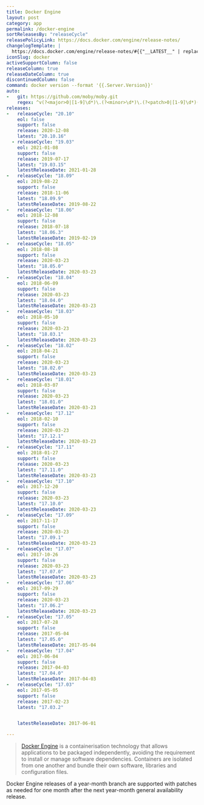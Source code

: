 ```yaml
---
title: Docker Engine
layout: post
category: app
permalink: /docker-engine
sortReleasesBy: "releaseCycle"
releasePolicyLink: https://docs.docker.com/engine/release-notes/
changelogTemplate: |
  https://docs.docker.com/engine/release-notes/#{{"__LATEST__" | replace:'.',''}}
iconSlug: docker
activeSupportColumn: false
releaseColumn: true
releaseDateColumn: true
discontinuedColumn: false
command: docker version --format '{{.Server.Version}}'
auto:
-   git: https://github.com/moby/moby.git
    regex: ^v(?<major>0|[1-9]\d*)\.(?<minor>\d*)\.(?<patch>0|[1-9]\d*)(-ce)?$
releases:
-   releaseCycle: "20.10"
    eol: false
    support: false
    release: 2020-12-08
    latest: "20.10.16"
  - releaseCycle: "19.03"
    eol: 2021-01-08
    support: false
    release: 2019-07-17
    latest: "19.03.15"
    latestReleaseDate: 2021-01-28
-   releaseCycle: "18.09"
    eol: 2019-08-22
    support: false
    release: 2018-11-06
    latest: "18.09.9"
    latestReleaseDate: 2019-08-22
-   releaseCycle: "18.06"
    eol: 2018-12-08
    support: false
    release: 2018-07-18
    latest: "18.06.3"
    latestReleaseDate: 2019-02-19
-   releaseCycle: "18.05"
    eol: 2018-08-18
    support: false
    release: 2020-03-23
    latest: "18.05.0"
    latestReleaseDate: 2020-03-23
-   releaseCycle: "18.04"
    eol: 2018-06-09
    support: false
    release: 2020-03-23
    latest: "18.04.0"
    latestReleaseDate: 2020-03-23
-   releaseCycle: "18.03"
    eol: 2018-05-10
    support: false
    release: 2020-03-23
    latest: "18.03.1"
    latestReleaseDate: 2020-03-23
-   releaseCycle: "18.02"
    eol: 2018-04-21
    support: false
    release: 2020-03-23
    latest: "18.02.0"
    latestReleaseDate: 2020-03-23
-   releaseCycle: "18.01"
    eol: 2018-03-07
    support: false
    release: 2020-03-23
    latest: "18.01.0"
    latestReleaseDate: 2020-03-23
-   releaseCycle: "17.12"
    eol: 2018-02-10
    support: false
    release: 2020-03-23
    latest: "17.12.1"
    latestReleaseDate: 2020-03-23
-   releaseCycle: "17.11"
    eol: 2018-01-27
    support: false
    release: 2020-03-23
    latest: "17.11.0"
    latestReleaseDate: 2020-03-23
-   releaseCycle: "17.10"
    eol: 2017-12-20
    support: false
    release: 2020-03-23
    latest: "17.10.0"
    latestReleaseDate: 2020-03-23
-   releaseCycle: "17.09"
    eol: 2017-11-17
    support: false
    release: 2020-03-23
    latest: "17.09.1"
    latestReleaseDate: 2020-03-23
-   releaseCycle: "17.07"
    eol: 2017-10-26
    support: false
    release: 2020-03-23
    latest: "17.07.0"
    latestReleaseDate: 2020-03-23
-   releaseCycle: "17.06"
    eol: 2017-09-29
    support: false
    release: 2020-03-23
    latest: "17.06.2"
    latestReleaseDate: 2020-03-23
-   releaseCycle: "17.05"
    eol: 2017-07-28
    support: false
    release: 2017-05-04
    latest: "17.05.0"
    latestReleaseDate: 2017-05-04
-   releaseCycle: "17.04"
    eol: 2017-06-04
    support: false
    release: 2017-04-03
    latest: "17.04.0"
    latestReleaseDate: 2017-04-03
-   releaseCycle: "17.03"
    eol: 2017-05-05
    support: false
    release: 2017-02-23
    latest: "17.03.2"


    latestReleaseDate: 2017-06-01

---
```


> [Docker Engine](https://www.docker.com/) is a containerisation technology that allows applications to be packaged independently, avoiding the requirement to install or manage software dependencies. Containers are isolated from one another and bundle their own software, libraries and configuration files.

Docker Engine releases of a year-month branch are supported with patches as needed for one month after the next year-month general availability release.
